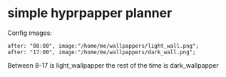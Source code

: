 # simple hyprpapper planner

Config images:

```
after: "08:00", image:"/home/me/wallpappers/light_wall.png";
after: "17:00", image:"/home/me/wallpappers/dark_wall.png";
```

Between 8-17 is light_wallpapper the rest of the time is dark_wallpapper